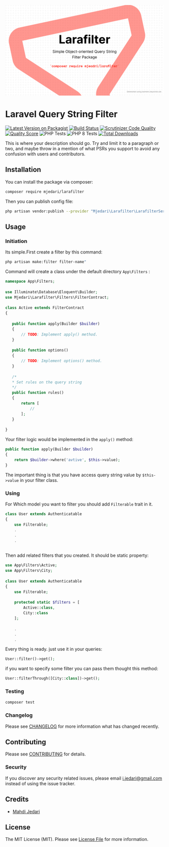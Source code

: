 ![](https://raw.githubusercontent.com/mjedari/larafilter/master/art/banner.png)

# Laravel Query String Filter

[![Latest Version on Packagist](https://img.shields.io/packagist/v/mjedari/larafilter.svg?style=flat-square)](https://packagist.org/packages/mjedari/larafilter)
[![Build Status](https://scrutinizer-ci.com/g/mjedari/larafilter/badges/build.png?b=master)](https://scrutinizer-ci.com/g/mjedari/larafilter/build-status/master)
[![Scrutinizer Code Quality](https://scrutinizer-ci.com/g/mjedari/larafilter/badges/quality-score.png?b=master&style=flat-square)](https://scrutinizer-ci.com/g/mjedari/larafilter/?branch=master)
[![Quality Score](https://img.shields.io/scrutinizer/g/mjedari/larafilter.svg?style=flat-square)](https://scrutinizer-ci.com/g/mjedari/larafilter)
![PHP Tests](https://github.com/mjedari/larafilter/workflows/PHP%20Tests/badge.svg)
![PHP 8 Tests](https://github.com/mjedari/larafilter/workflows/PHP%208%20Tests/badge.svg?style=flat)
[![Total Downloads](https://img.shields.io/packagist/dt/mjedari/larafilter.svg?style=flat-square)](https://packagist.org/packages/mjedari/larafilter)


This is where your description should go. Try and limit it to a paragraph or two, and maybe throw in a mention of what PSRs you support to avoid any confusion with users and contributors.

## Installation

You can install the package via composer:

```bash
composer require mjedari/larafilter
```
Then you can publish config file:
```bash
php artisan vendor:publish --provider "Mjedari\Larafilter\LarafilterServiceProvider"
```
## Usage

### Initiation
Its simple.First create a filter by this command:
```bash
php artisan make:filter filter-name"
```
Command will create a class under the default directory ``App\Filters`` : 
```php
namespace App\Filters;

use Illuminate\Database\Eloquent\Builder;
use Mjedari\Larafilter\Filters\FilterContract;

class Active extends FilterContract
{

   public function apply(Builder $builder)
   {
       // TODO: Implement apply() method.
   }

   public function options()
   {
       // TODO: Implement options() method.
   }

   /*
   * Set rules on the query string
   */
   public function rules()
   {
       return [
           //
       ];
   }

}
```
Your filter logic would be implemented in the ``apply()`` method:
```php
public function apply(Builder $builder)
{
    return $builder->where('avtive', $this->value);
}
```
The important thing is that you have access query string value by ``$this->value`` in your filter class.

### Using

For Which model you want to filter you should add ``Filterable`` trait in it.

```php
class User extends Authenticatable
{
    use Filterable;
    .
    .
    .
    
```
Then add related filters that you created. It should be static property:

```php
use App\Filters\Active;
use App\Filters\City;

class User extends Authenticatable
{
    use Filterable;
 
    protected static $filters = [
        Active::class,
        City::class
    ];

    .
    .
    .

```

Every thing is ready. just use it in your queries:
```php
User::filter()->get();
```

if you want to specify some filter you can pass them thought this method:
```php
User::filterThrough([City::class])->get();
```
### Testing

``` bash
composer test
```

### Changelog

Please see [CHANGELOG](CHANGELOG.md) for more information what has changed recently.

## Contributing

Please see [CONTRIBUTING](CONTRIBUTING.md) for details.

### Security

If you discover any security related issues, please email i.jedari@gmail.com instead of using the issue tracker.

## Credits

- [Mahdi Jedari](https://github.com/mjedari)

## License

The MIT License (MIT). Please see [License File](LICENSE.md) for more information.

